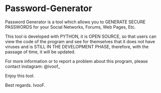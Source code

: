 # Password-Generator
Password Generator is a tool which allows you to GENERATE SECURE PASSWORDS for your Social Networks, Forums, Web Pages, Etc.

This tool is developed with PYTHON, it is OPEN SOURCE, so that users can view the code of the program and see for themselves that it does not have viruses and is STILL IN THE DEVELOPMENT PHASE, therefore, with the passage of time, it will be updated.

For more information or to report a problem about this program, please contact instagram: @ivoof_

Enjoy this tool.

Best regards. IvooF.
